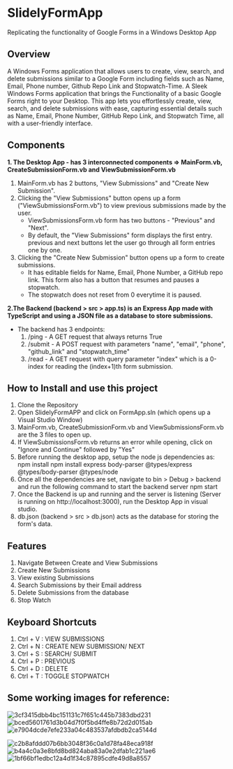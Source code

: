 # SlidelyFormApp
Replicating the functionality of Google Forms in a Windows Desktop App

## Overview
A Windows Forms application that allows users to create, view, search, and delete submissions similar to a Google Form including fields such as Name, Email, Phone number, Github Repo Link and Stopwatch-Time. 
A Sleek Windows Forms application that brings the Functionality of a basic Google Forms right to your Desktop. This app lets you effortlessly create, view, search, and delete submissions with ease, capturing  essential details such as Name, Email, Phone Number, GitHub Repo Link, and Stopwatch Time, all with a user-friendly interface.

## Components

**1. The Desktop App - has 3 interconnected components => MainForm.vb, CreateSubmissionForm.vb and ViewSubmissionForm.vb**
1. MainForm.vb has 2 buttons, "View Submissions" and "Create New Submission".
2. Clicking the "View Submissions" button opens up a form ("ViewSubmissionsForm.vb") to view previous submissions made by the user. 
    * ViewSubmissionsForm.vb form has two buttons - "Previous" and "Next". 
    * By default, the "View Submissions" form displays the first entry. previous and next buttons let the user go through all form entries one by one.
3. Clicking the "Create New Submission" button opens up a form to create submissions.
    * It has editable fields for Name, Email, Phone Number, a GitHub repo link. This form also has a button that resumes and pauses a stopwatch.
    * The stopwatch does not reset from 0 everytime it is paused.

 **2.The Backend (backend > src > app.ts) is an Express App made with TypeScript and using a JSON file as a database to store submissions.**

* The backend has 3 endpoints:
    1. /ping - A GET request that always returns True
    2. /submit - A POST request with parameters "name", "email", "phone", "github_link" and "stopwatch_time"
    3. /read - A GET request with query parameter "index" which is a 0-index for reading the (index+1)th form submission.

## How to Install and use this project

1. Clone the Repository
2. Open SlidelyFormAPP and click on FormApp.sln (which opens up a Visual Studio Window)
3. MainForm.vb, CreateSubmissionForm.vb and ViewSubmissionsForm.vb are the 3 files to open up.
4. If ViewSubmissionsForm.vb returns an error while opening, click on "Ignore and Continue" followed by "Yes"
5. Before running the desktop app, setup the node js dependencies as:
        npm install
        npm install express body-parser @types/express @types/body-parser @types/node
6. Once all the dependencies are set, navigate to bin > Debug > backend and run the following command to start the backend server 
        npm start
7. Once the Backend is up and running and the server is listening (Server is running on http://localhost:3000), run the Desktop App in visual studio.
8. db.json (backend > src > db.json) acts as the database for storing the form's data.

## Features 
1. Navigate Between Create and View Submissions 
2. Create New Submissions 
3. View existing Submissions
4. Search Submissions by their Email address
5. Delete Submissions from the database
6. Stop Watch

## Keyboard Shortcuts
1. Ctrl + V : VIEW SUBMISSIONS
2. Ctrl + N : CREATE NEW SUBMISSION/ NEXT 
3. Ctrl + S : SEARCH/ SUBMIT
4. Ctrl + P : PREVIOUS
5. Ctrl + D : DELETE
6. Ctrl + T : TOGGLE STOPWATCH

## Some working images for reference:

<!-- ![0b17573f6003d9839f0b18f4af5f6d6db8ae17b4](https://github.com/maximistic/SlidelyFormApp/assets/110153672/292acaad-e3c3-4048-84b0-74e749f7f782) -->
![3cf3415dbb4bc151131c7f651c445b7383dbd231](https://github.com/maximistic/SlidelyFormApp/assets/110153672/17fc0523-1a1d-4e2d-8893-5098cf1452f5)
![bced5601761d3b04d7f0f5bd4ffe8b72d2d015ab](https://github.com/maximistic/SlidelyFormApp/assets/110153672/1afa98ca-7f7a-4b02-8e60-81931bc248de)
![e7904dcde7efe233a04c483537afdbdb2ca5144d](https://github.com/maximistic/SlidelyFormApp/assets/110153672/7199bd3b-fc92-4ea5-af95-ff2c9ec82b56)

![c2b8afddd07b6bb3048f36c0a1d78fa48eca918f](https://github.com/maximistic/SlidelyFormApp/assets/110153672/b73f1fc7-02fe-4947-b4cb-8b9e1ae6aa5f)
![b4a4c0a3e8bfd8bd824aba83a0e2dfab1c221ae6](https://github.com/maximistic/SlidelyFormApp/assets/110153672/0b04983e-84b4-4de0-b2f5-32417acd0895)
![1bf66bf1edbc12a4d1f34c87895cdfe49d8a8557](https://github.com/maximistic/SlidelyFormApp/assets/110153672/182223ec-d21d-487f-b0e6-13604fa817a3)

